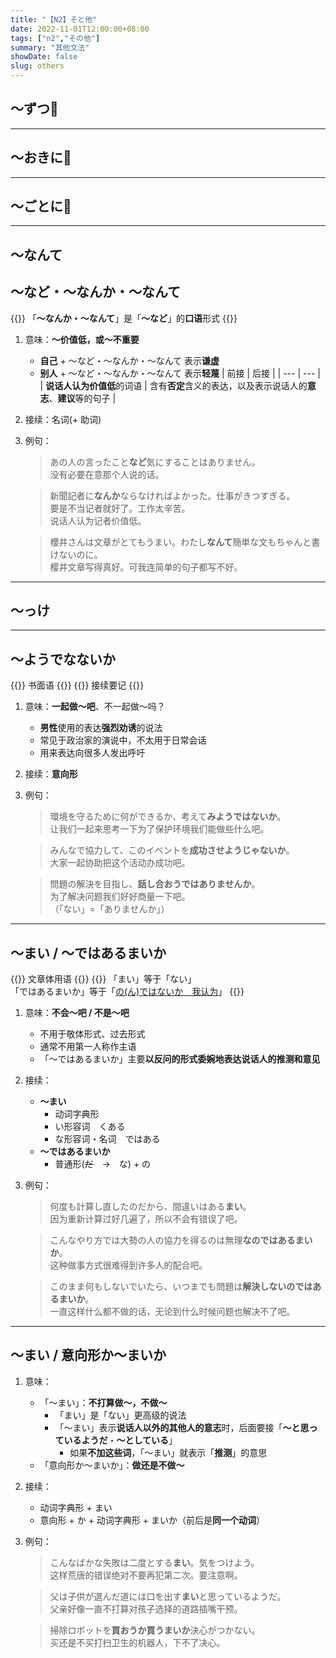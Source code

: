 ```yaml
---
title: "【N2】そと他"
date: 2022-11-01T12:00:00+08:00
tags: ["n2","その他"]
summary: "其他文法"
showDate: false
slug: others
---
```


## 〜ずつ📍

---
## 〜おきに📍

---
## 〜ごとに📍

---
## 〜なんて
## 〜など・〜なんか・〜なんて

{{<alert>}}
「**〜なんか・〜なんて**」是「**〜など**」的**口语**形式
{{</alert>}}

1. 意味：**〜价值低，或〜不重要**
    - **自己** + 〜など・〜なんか・〜なんて 表示**谦虚**
    - **别人** + 〜など・〜なんか・〜なんて 表示**轻蔑**
    | 前接 | 后接 |
    | --- | --- |
    | **说话人认为价值低**的词语 | 含有**否定**含义的表达，以及表示说话人的**意志**、**建议**等的句子 |

2. 接续：名词(+ 助词)
3. 例句：
    > あの人の言ったこと**など**気にすることはありません。  
    没有必要在意那个人说的话。

    > 新聞記者に**なんか**ならなければよかった。仕事がきつすぎる。  
    要是不当记者就好了。工作太辛苦。  
    说话人认为记者价值低。

    > 櫻井さんは文章がとてもうまい。わたし**なんて**簡単な文もちゃんと書けないのに。  
    樱井文章写得真好。可我连简单的句子都写不好。

---
## 〜っけ

---
## 〜ようでなないか
{{<badge>}}
书面语
{{</badge>}}
{{<badge>}}
接续要记
{{</badge>}}

1. 意味：**一起做〜吧**、不一起做〜吗？
    - **男性**使用的表达**强烈劝诱**的说法
    - 常见于政治家的演说中，不太用于日常会话
    - 用来表达向很多人发出呼吁
2. 接续：**意向形**
3. 例句：
    > 環境を守るために何ができるか、考えて**みようではないか**。  
    让我们一起来思考一下为了保护环境我们能做些什么吧。

    > みんなで協力して、このイベントを**成功させようじゃないか**。  
    大家一起协助把这个活动办成功吧。

    > 問題の解決を目指し、**話し合おうではありませんか**。  
    为了解决问题我们好好商量一下吧。  
    （「ない」=「ありませんか」）

---
## 〜まい / 〜ではあるまいか
{{<badge>}}
文章体用语
{{</badge>}}
{{<alert>}}
「まい」等于「ない」   
「ではあるまいか」等于「[の(ん)ではないか　我认为]()」
{{</alert>}}

1. 意味：**不会〜吧 / 不是〜吧**
    - 不用于敬体形式、过去形式
    - 通常不用第一人称作主语
    - 「〜ではあるまいか」主要**以反问的形式委婉地表达说话人的推测和意见**
2. 接续：
    - **〜まい**
        - 动词字典形
        - い形容词　くある
        - な形容词・名词　ではある
    - **〜ではあるまいか**
        - 普通形(~~だ~~　→　な) + の
3. 例句：
    > 何度も計算し直したのだから、間違いはある**まい**。  
    因为重新计算过好几遍了，所以不会有错误了吧。

    > こんなやり方では大勢の人の協力を得るのは無理**なのではあるまいか**。  
    这种做事方式很难得到许多人的配合吧。

    > このまま何もしないでいたら、いつまでも問題は**解決しないのではあるまいか**。  
    一直这样什么都不做的话，无论到什么时候问题也解决不了吧。

---
## 〜まい / 意向形か〜まいか
1. 意味：
    - 「〜まい」：**不打算做〜，不做〜**
        - 「まい」是「ない」更高级的说法
        - 「〜まい」表示**说话人以外的其他人的意志**时，后面要接「**〜と思っているようだ**・**〜としている**」
            - 如果**不加这些词**，「〜まい」就表示「**推测**」的意思
    - 「意向形か〜まいか」：**做还是不做〜**

2. 接续：
    - 动词字典形 + まい
    - 意向形 + か + 动词字典形 + まいか（前后是**同一个动词**）
3. 例句：
    > こんなばかな失敗は二度とする**まい**。気をつけよう。  
    这样荒唐的错误绝对不要再犯第二次。要注意啊。

    > 父は子供が選んだ道には口を出す**まい**と思っているようだ。  
    父亲好像一直不打算对孩子选择的道路插嘴干预。

    > 掃除ロボットを**買おうか買うまいか**決心がつかない。  
    买还是不买打扫卫生的机器人，下不了决心。

